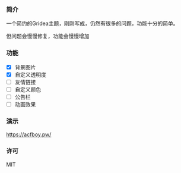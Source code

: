 ### 简介

一个简约的Gridea主题，刚刚写成，仍然有很多的问题，功能十分的简单。

但问题会慢慢修复，功能会慢慢增加

### 功能

- [x] 背景图片
- [x] 自定义透明度
- [ ] 友情链接
- [ ] 自定义颜色
- [ ] 公告栏
- [ ] 动画效果

### 演示

<https://acfboy.pw/>

### 许可

MIT
